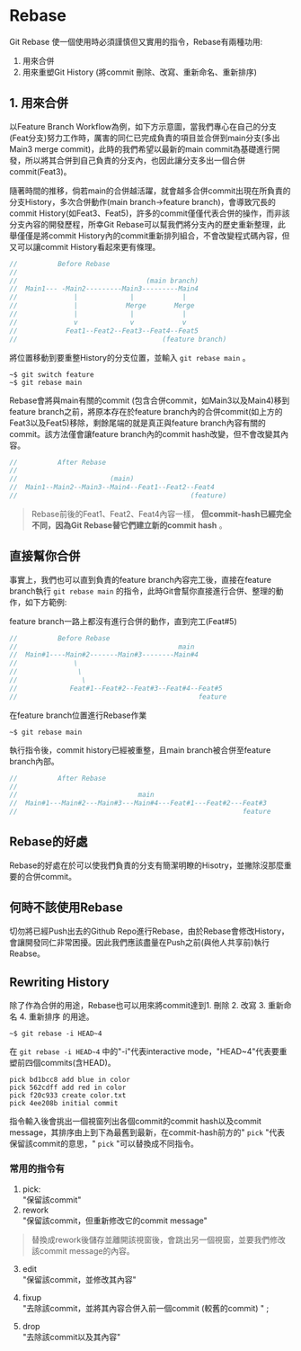 # Rebase

Git Rebase 使一個使用時必須謹慎但又實用的指令，Rebase有兩種功用:
1. 用來合併
2. 用來重塑Git History (將commit 刪除、改寫、重新命名、重新排序)

## 1. 用來合併

以Feature Branch Workflow為例，如下方示意圖，當我們專心在自己的分支(Feat分支)努力工作時，厲害的同仁已完成負責的項目並合併到main分支(多出Main3 merge commit)，此時的我們希望以最新的main commit為基礎進行開發，所以將其合併到自己負責的分支內，也因此讓分支多出一個合併commit(Feat3)。

隨著時間的推移，倘若main的合併越活躍，就會越多合併commit出現在所負責的分支History，多次合併動作(main branch->feature branch)，會導致冗長的commit History(如Feat3、Feat5)，許多的commit僅僅代表合併的操作，而非該分支內容的開發歷程，所幸Git Rebase可以幫我們將分支內的歷史重新整理，此舉僅僅是將commit History內的commit重新排列組合，不會改變程式碼內容，但又可以讓commit History看起來更有條理。

```js
//          Before Rebase
//         
//                                (main branch)
//  Main1--- -Main2---------Main3---------Main4
//              |             |            |
//              |            Merge       Merge
//              |             |            |
//              v             v            v
//            Feat1--Feat2--Feat3--Feat4--Feat5
//                                    (feature branch)
```

將位置移動到要重整History的分支位置，並輸入 `git rebase main` 。

```console
~$ git switch feature
~$ git rebase main
```

Rebase會將與main有關的commit (包含合併commit，如Main3以及Main4)移到feature branch之前，將原本存在於feature branch內的合併commit(如上方的Feat3以及Feat5)移除，剩餘尾端的就是真正與feature branch內容有關的commit。該方法僅會讓feature branch內的commit hash改變，但不會改變其內容。

```js
//          After Rebase
//         
//                       (main)                   
//  Main1--Main2--Main3--Main4--Feat1--Feat2--Feat4
//                                           (feature)
```

> Rebase前後的Feat1、Feat2、Feat4內容一樣， **但commit-hash已經完全不同，因為Git Rebase替它們建立新的commit hash** 。

## 直接幫你合併

事實上，我們也可以直到負責的feature branch內容完工後，直接在feature branch執行 `git rebase main` 的指令，此時Git會幫你直接進行合併、整理的動作，如下方範例:

feature branch一路上都沒有進行合併的動作，直到完工(Feat#5)

```js
//          Before Rebase
//                                        main
//  Main#1----Main#2-------Main#3--------Main#4
//              \
//               \
//                \
//             Feat#1--Feat#2--Feat#3--Feat#4--Feat#5
//                                             feature
```

在feature branch位置進行Rebase作業

```console
~$ git rebase main
```

執行指令後，commit history已經被重整，且main branch被合併至feature branch內部。

```js
//          After Rebase
//         
//                              main
//  Main#1---Main#2---Main#3---Main#4---Feat#1---Feat#2---Feat#3
//                                                        feature
```

## Rebase的好處

Rebase的好處在於可以使我們負責的分支有簡潔明瞭的Hisotry，並撇除沒那麼重要的合併commit。

## 何時不該使用Rebase

切勿將已經Push出去的Github Repo進行Rebase，由於Rebase會修改History，會讓開發同仁非常困擾。因此我們應該盡量在Push之前(與他人共享前)執行Reabse。

## Rewriting History

除了作為合併的用途，Rebase也可以用來將commit達到1. 刪除 2. 改寫 3. 重新命名 4. 重新排序 的用途。

```console
~$ git rebase -i HEAD~4
```

在 `git rebase -i HEAD~4` 中的"-i"代表interactive mode，"HEAD~4"代表要重塑前四個commits(含HEAD)。

```console
pick bd1bcc8 add blue in color
pick 562cdff add red in color
pick f20c933 create color.txt
pick 4ee208b initial commit
```

指令輸入後會挑出一個視窗列出各個commit的commit hash以及commit message，其排序由上到下為最舊到最新，在commit-hash前方的" `pick` "代表保留該commit的意思，" `pick` "可以替換成不同指令。

### 常用的指令有

1. pick:  
"保留該commit"
2. rework  
"保留該commit，但重新修改它的commit message" 

> 替換成rework後儲存並離開該視窗後，會跳出另一個視窗，並要我們修改該commit message的內容。

3. edit  
"保留該commit，並修改其內容"

4. fixup  
"去除該commit，並將其內容合併入前一個commit (較舊的commit) " ; 
5. drop  
"去除該commit以及其內容"
